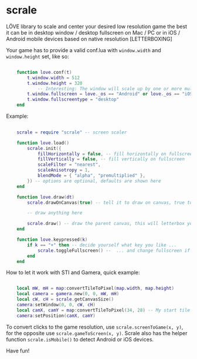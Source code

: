 # scrale
LÖVE library to scale and center your desired low resolution game the best it can be in desktop window / desktop fullscreen on Mac / PC or in iOS / Android mobile devices based on native resolution [LETTERBOXING]

Your game has to provide a valid conf.lua with `window.width` and `window.height` set, like so:

```lua

	function love.conf(t)
	    t.window.width = 512                                             -- This is your game width. Scrale will read it.
	    t.window.height = 320                                            -- This is your game height. Scrale will read it.
            -- Interesting: The window will scale up by one or more multipliers of 2 to fit your desktop as best as possible
	    t.window.fullscreen = love._os == "Android" or love._os == "iOS" -- Fullscreen on mobile
	    t.window.fullscreentype = "desktop"                              -- "desktop" fullscreen is required for scrale
	end

```

Example:

```lua
    
    scrale = require "scrale" -- screen scaler

    function love.load()
        scrale.init({
            fillHorizontally = false, -- fill horizontally on fullscreen
            fillVertically = false, -- fill vertically on fullscreen
            scaleFilter = "nearest",
            scaleAnisotropy = 1,
            blendMode = { "alpha", "premultiplied" },
        }) -- options are optional, defaults are shown here
    end

    function love.draw(dt)
        scrale.drawOnCanvas(true) -- tell it to draw on canvas, true to clear canvas first

    	-- draw anything here

    	scrale.draw() -- draw the parent canvas, this will letterbox your game as you wish
    end

    function love.keypressed(k)
        if k == "+" then -- decide yourself what key you like ...
            scrale.toggleFullscreen() --  ... and change fullscreen if you want (there is also setFullscreen, check the code)
        end
    end

```

How to let it work with STI and Gamera, quick example:

```lua

    local mW, mH = map:convertTileToPixel(map.width, map.height)
    local camera = gamera.new(0, 0, mW, mH)
    local cW, cH = scrale.getCanvasSize()
    camera:setWindow(0, 0, cW, cH)
    local camX, camY = map:convertTileToPixel(34, 28) -- My start tile
    camera:setPosition(camX, camY)

```

To convert clicks to the game resolution, use `scrale.screenToGame(x, y)`, for the opposite use `scrale.gameToScreen(x, y)`. Scrale also has the helper function `scrale.isMobile()` to detect Android or iOS devices.

Have fun!
